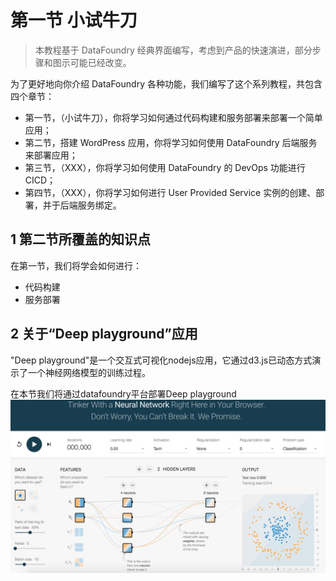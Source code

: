 # 第一节 小试牛刀

> 本教程基于 DataFoundry 经典界面编写，考虑到产品的快速演进，部分步骤和图示可能已经改变。

为了更好地向你介绍 DataFoundry 各种功能，我们编写了这个系列教程，共包含四个章节：
- 第一节，（小试牛刀），你将学习如何通过代码构建和服务部署来部署一个简单应用；
- 第二节，搭建 WordPress 应用，你将学习如何使用 DataFoundry 后端服务来部署应用；
- 第三节，（XXX），你将学习如何使用 DataFoundry 的 DevOps 功能进行 CICD；
- 第四节，（XXX），你将学习如何进行 User Provided Service 实例的创建、部署，并于后端服务绑定。

## 1 第二节所覆盖的知识点

在第一节，我们将学会如何进行：
- 代码构建
- 服务部署

## 2 关于“Deep playground”应用

"Deep playground"是一个交互式可视化nodejs应用，它通过d3.js已动态方式演示了一个神经网络模型的训练过程。

在本节我们将通过datafoundry平台部署Deep playground
![test](6.pic_hd.jpg)